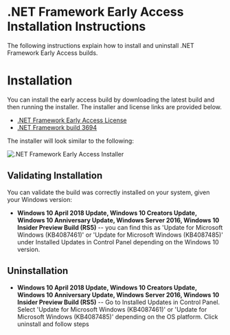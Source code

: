 # .NET Framework Early Access Installation Instructions

The following instructions explain how to install and uninstall .NET Framework Early Access builds.

# Installation

You can install the early access build by downloading the latest build and then running the installer. The installer and license links are provided below.

* [.NET Framework Early Access License](microsoft-dotnet-framework-pre-release-license.txt)
* [.NET Framework build 3694](https://go.microsoft.com/fwlink/?LinkId=2033281)

The installer will look similar to the following:

![.NET Framework Early Access Installer](https://user-images.githubusercontent.com/30737530/47593173-31600e80-d92b-11e8-8f0e-0da8562b9d39.PNG)

## Validating Installation

You can validate the build was correctly installed on your system, given your Windows version:

* **Windows 10 April 2018 Update, Windows 10 Creators Update, Windows 10 Anniversary Update, Windows Server 2016, Windows 10 Insider Preview Build (RS5)** -- you can find this as 
'Update for Microsoft Windows (KB4087461)' or 'Update for Microsoft Windows (KB4087485)' under Installed Updates in Control Panel depending on the Windows 10 version.

## Uninstallation

* **Windows 10 April 2018 Update, Windows 10 Creators Update, Windows 10 Anniversary Update, Windows Server 2016, Windows 10 Insider Preview Build (RS5)** -- Go to Installed Updates in Control Panel. Select 'Update for Microsoft Windows (KB4087461)' or 'Update for Microsoft Windows (KB4087485)' depending on the OS platform. Click uninstall and follow steps
